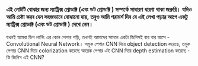### এই নোটটি বোঝার জন্য ম্যাট্রিক্স প্রোডাক্ট (এবং ডট প্রোডাক্ট ) সম্পর্কে সাধারণ ধারণা থাকা জরুরি। যদিও আমি চেষ্টা করব যেন সহজভাবে বোঝানো যায়, তবুও আমি পরামর্শ দিব যে এই লেখা পড়ার আগে একটু ম্যাট্রিক্স প্রোডাক্ট (এবং ডট প্রোডাক্ট ) দেখে নেন। 


যখনই আমরা ডিপ লার্নিং এর কোন পেপার পড়ি, তখনই আমাদের সামনে একটা জিনিসই বার বার আসে - Convolutional Neural Network।  অমুক পেপার CNN দিয়ে object detection করেছে, তমুক পেপার CNN দিয়ে colorization করেছে আরেক পেপার এই CNN দিয়ে depth estimation করেছে - কি জিনিস এই CNN?  
